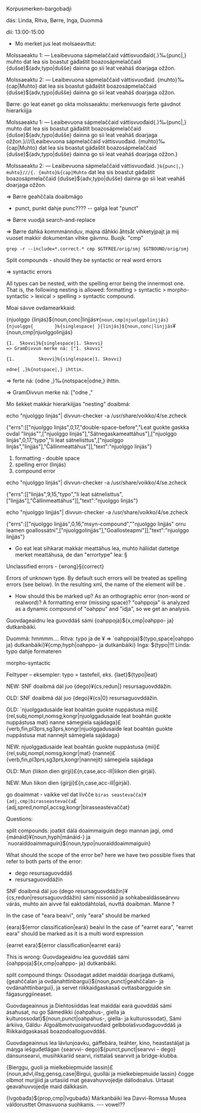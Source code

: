 Korpusmerken-bargobadji

dás: Linda, Ritva, Børre, Inga, Duommá

dii: 13:00-15:00

* Mo merket jus leat molsaeavttut:

Molssaeaktu 1:    — Leaibevuona sápmelaččaid váttisvuođaid{.}‰{punc|,} muhto dat lea sis boastut gáđaštit boazosápmelaččaid {dušse}${adv,typo|dušše} dainna go sii leat veaháš doarjaga ožžon.

Molssaeaktu 2:    — Leaibevuona sápmelaččaid váttisvuođaid. {muhto}‰{cap|Muhto} dat lea sis boastut gáđaštit boazosápmelaččaid {dušse}${adv,typo|dušše} dainna go sii leat veaháš doarjaga ožžon.

Børre: go leat eanet go okta molssaeaktu: merkenvuogis ferte gávdnot hierarkiijja

Molssaeaktu 1:    — Leaibevuona sápmelaččaid váttisvuođaid{.}‰{punc|,} muhto dat lea sis boastut gáđaštit boazosápmelaččaid {dušse}${adv,typo|dušše} dainna go sii leat veaháš doarjaga ožžon.}///{Leaibevuona sápmelaččaid váttisvuođaid. {muhto}‰{cap|Muhto} dat lea sis boastut gáđaštit boazosápmelaččaid {dušse}${adv,typo|dušše} dainna go sii leat veaháš doarjaga ožžon.}

Molssaeaktu 2:    — Leaibevuona sápmelaččaid váttisvuođaid`.}‰{punc|,} muhto}///{. {muhto}‰{cap|Muhto` dat lea sis boastut gáđaštit boazosápmelaččaid {dušse}${adv,typo|dušše} dainna go sii leat veaháš doarjaga ožžon.

=> Børre geahččala doaibmágo

* punct, punkt dahje punc???? -- galgá leat "punct"

=> Børre vuodjá search-and-replace

=> Børre dahká kommmánnduv, majna dåhkki åhtsåt vihketyjpajt ja mij vuoset makkir dokumentan vihke gávnnu. Buojk. "cmp"
```
grep -r --include=*.correct.* cmp $GTFREE/orig/smj $GTBOUND/orig/smj
```
Split compounds - should they be syntactic or real word errors

=> syntactic errors

All types can be nested, with the spelling error being the innermost one. That is, the following nesting is allowed: formatting > syntactic > morpho-syntactic > lexical > spelling > syntactic compound.

Moai sávve ovdamearkkaid:

{njuolggo {linjás}${noun,conc|linjjás`¥{noun,cmp|njuolggolinjjás}
{njuolggo{        }‰{singlespace| }{linjás}${noun,conc|linjjás`¥{noun,cmp|njuolggolinjjás}

    {1.  Skovvi}‰{singlespace|1. Skovvi}
    => GramDivvun merke ná: ["1. skovvi"

    {1.         Skovvi}‰{singlespace|1. Skovvi}

    odne{ ,}‰{notspace|,} ihttin.
=> ferte ná: {odne ,}‰{notspace|odne,} ihttin.

=> GramDivvun merke ná: ["odne ,"

Mo šekket makkár hierarkiijjas "nesting" doaibmá:

echo "njuolggo   linjás"| divvun-checker
 -a /usr/share/voikko/4/se.zcheck

{"errs":[["njuolggo linjás",0,17,"double-space-before","Leat guokte gaskka ovdal \"linjás\"",["njuolggo linjás"],"Sátnegaskameattáhus"],["njuolggo linjás",0,17,"typo","Ii leat sátnelisttus",["njuolggo linjás","linjjás"],"Čállinmeattáhus"]],"text":"njuolggo linjás"}

1. formatting - double space
2. spelling error (linjás)
3. compound error

echo "njuolggo linjás"| divvun-checker -a /usr/share/voikko/4/se.zcheck

{"errs":[["linjás",9,15,"typo","Ii leat sátnelisttus",["linjjás"],"Čállinmeattáhus"]],"text":"njuolggo linjás"}

echo "njuolggo linjjás"| divvun-checker -a /usr/share/voikko/4/se.zcheck

{"errs":[["njuolggo linjjás",0,16,"msyn-compound","\"njuolggo linjjás\" orru leamen goallossátni",["njuolggolinjjás"],"Goallosteapmi"]],"text":"njuolggo linjjás"}

* Go eat leat sihkarat makkár meattáhus lea, muhto háliidat dattetge merket meattáhusa, de dan "errortype" lea: §

Unclassified errors - {wrong}§{correct}

Errors of unknown type. By default such errors will be treated as spelling errors (see below). In the resulting xml, the name of the element will be <error>.

* How should this be marked up? As an orthographic error (non-word or realword)? A formatting error (missing space)? "oahppoja" is analyzed as a dynamic compound of "oahppu" and "idja", so we get an analysis.

Guovdageaidnu lea guovddáš sámi {oahppoja}${x,cmp|oahppo- ja} dutkanbáiki.

Duommá: hmmmm....
Ritva: typo ja de ¥     => `oahppoja}${typo,space|oahppo ja} dutkanbáiki}¥{cmp,hyph|oahppo- ja dutkanbáiki}
Inga: ${typo|!!!
Linda: typo dahje formateren

morpho-syntactic

Feiltyper – eksempler:
typo = tastefeil, eks.
{laet}${typo|leat}

NEW: SNF doaibmá dál juo {dego}¥{cs,redun|} resursaguovddážin.

OLD: SNF doaibmá dál juo {dego}¥{cs|0} resursaguovddážin.

OLD:
`njuolggadusaide leat boahtán guokte nuppástusa mii}£{rel,subj,nompl,nomsg,kongr|njuolggadusaide leat boahtán guokte nuppástusa mat} nanne sámegiela sajádaga}£{verb,fin,pl3prs,sg3prs,kongr|njuolggadusaide leat boahtán guokte nuppástusa mat nannejit sámegiela sajádaga}

NEW:
njuolggadusaide leat boahtán guokte nuppástusa {mii}£{rel,subj,nompl,nomsg,kongr|mat} {nanne}£{verb,fin,pl3prs,sg3prs,kongr|nannejit} sámegiela sajádaga

OLD:
Mun {liikon dien girjji}£{n,case,acc-ill|liikon dien girjái}.

NEW:
Mun liikon dien {girjji}£{n,case,acc-ill|girjái}.

go doaimmat - vaikke vel dat livčče `biras seastevačča}¥{adj,cmp|birasseastevačča`£{adj,spred,nompl,accsg,kongr|birasseastevaččat}

Questions:

split compounds:
joatkit dálá doaimmaiguin dego mannan jagi, omd {mánáid}¥{noun,hyph|mánáid-} ja `nuoraiddoaimmaguin}${noun,typo|nuoraiddoaimmaiguin}

What should the scope of the error be?
here we have two possible fixes that refer to both parts of the error:
* dego resursaguovddáš
* resursaguovddážin

SNF doaibmá dál juo {dego resursaguovddážin}¥{cs,redun|resursaguovddážin} sámi nissoniid ja sohkabealdásseárvvu várás, muhto ain aivve fal eaktodáhtolaš, nuvttá doaibman. Manne ?

In the case of "eara beaivi", only "eara" should be marked

{eara}${error classification|eará} beaivi
In the case of "earret eara", "earret eara" should be marked as it is a multi word expression

{earret eara}${error classification|earret eará}

This is wrong:
Guovdageaidnu lea guovddáš sámi {oahppoja}${x,cmp|oahppo- ja} dutkanbáiki.

split compound things:
Ossodagat addet maiddái doarjaga dutkamii, {geahččalan ja ovdánahttinbargui}${noun,punct|geahččalan- ja ovdánahttinbargui}, ja servet riikkaidgaskasaš ovttasbargguide sin fágasurggiineaset.

Guovdageainnus ja Diehtosiiddas leat maiddai eará guovddáš sámi ásahusat, nu go Sámedikki {oahpahus-, giella ja kulturossodat}${noun,punct|oahpahus-, giella- ja kulturossodat}, Sámi árkiiva, Gáldu- Álgoálbmotvuoigatvuođaid gelbbolašvuođaguovddáš ja Riikkaidgaskasaš boazodoalloguovddáš.

Guovdageainnus lea lávlunjoavku, gáffebára, teáhter, kino, heastastáljat ja máŋga iešguđetlágan {searvvi- dego}${punct,punct|searvvi – dego} dánsunsearvi, musihkkariid searvi, risttalaš searvvit ja bridge-klubba.

{Bierggu, guoli ja
mielkebiepmuide lassin}£{noun,advl,illsg,gensg,case|Birgui, guollái ja mielkebiepmuide lassin} čogge olbmot murjjiid ja urtasiid mat
geavahuvvojedje dállodoalus. Urtasat geavahuvvojedje maid dálkkasin.

{Ivgobađa}${prop,cmp|Ivgubađa}
Márkanbáiki lea Davvi-Romssa Musea váldorusttet Omasvuona
suohkanis.
--- vowel??
